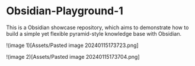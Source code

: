 # Obsidian-Playground-1

This is a Obsidian showcase repository, which aims to demonstrate how to build a simple yet flexible pyramid-style knowledge base with Obsidian.

!(image 1)[Assets/Pasted image 20240115173723.png]

!(image 2)[Assets/Pasted image 20240115173704.png]
